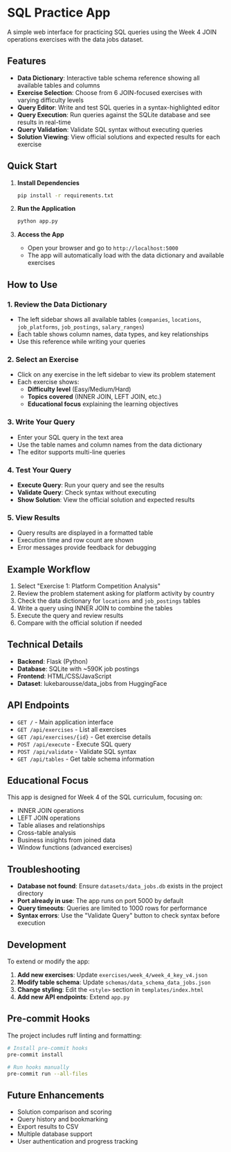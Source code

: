 # SQL Practice App

A simple web interface for practicing SQL queries using the Week 4 JOIN operations exercises with the data jobs dataset.

## Features

- **Data Dictionary**: Interactive table schema reference showing all available tables and columns
- **Exercise Selection**: Choose from 6 JOIN-focused exercises with varying difficulty levels
- **Query Editor**: Write and test SQL queries in a syntax-highlighted editor
- **Query Execution**: Run queries against the SQLite database and see results in real-time
- **Query Validation**: Validate SQL syntax without executing queries
- **Solution Viewing**: View official solutions and expected results for each exercise

## Quick Start

1. **Install Dependencies**
   ```bash
   pip install -r requirements.txt
   ```

2. **Run the Application**
   ```bash
   python app.py
   ```

3. **Access the App**
   - Open your browser and go to `http://localhost:5000`
   - The app will automatically load with the data dictionary and available exercises

## How to Use

### 1. Review the Data Dictionary
- The left sidebar shows all available tables (`companies`, `locations`, `job_platforms`, `job_postings`, `salary_ranges`)
- Each table shows column names, data types, and key relationships
- Use this reference while writing your queries

### 2. Select an Exercise
- Click on any exercise in the left sidebar to view its problem statement
- Each exercise shows:
  - **Difficulty level** (Easy/Medium/Hard)
  - **Topics covered** (INNER JOIN, LEFT JOIN, etc.)
  - **Educational focus** explaining the learning objectives

### 3. Write Your Query
- Enter your SQL query in the text area
- Use the table names and column names from the data dictionary
- The editor supports multi-line queries

### 4. Test Your Query
- **Execute Query**: Run your query and see the results
- **Validate Query**: Check syntax without executing
- **Show Solution**: View the official solution and expected results

### 5. View Results
- Query results are displayed in a formatted table
- Execution time and row count are shown
- Error messages provide feedback for debugging

## Example Workflow

1. Select "Exercise 1: Platform Competition Analysis"
2. Review the problem statement asking for platform activity by country
3. Check the data dictionary for `locations` and `job_postings` tables
4. Write a query using INNER JOIN to combine the tables
5. Execute the query and review results
6. Compare with the official solution if needed

## Technical Details

- **Backend**: Flask (Python)
- **Database**: SQLite with ~590K job postings
- **Frontend**: HTML/CSS/JavaScript
- **Dataset**: lukebarousse/data_jobs from HuggingFace

## API Endpoints

- `GET /` - Main application interface
- `GET /api/exercises` - List all exercises
- `GET /api/exercises/{id}` - Get exercise details
- `POST /api/execute` - Execute SQL query
- `POST /api/validate` - Validate SQL syntax
- `GET /api/tables` - Get table schema information

## Educational Focus

This app is designed for Week 4 of the SQL curriculum, focusing on:
- INNER JOIN operations
- LEFT JOIN operations  
- Table aliases and relationships
- Cross-table analysis
- Business insights from joined data
- Window functions (advanced exercises)

## Troubleshooting

- **Database not found**: Ensure `datasets/data_jobs.db` exists in the project directory
- **Port already in use**: The app runs on port 5000 by default
- **Query timeouts**: Queries are limited to 1000 rows for performance
- **Syntax errors**: Use the "Validate Query" button to check syntax before execution

## Development

To extend or modify the app:

1. **Add new exercises**: Update `exercises/week_4/week_4_key_v4.json`
2. **Modify table schema**: Update `schemas/data_schema_data_jobs.json`
3. **Change styling**: Edit the `<style>` section in `templates/index.html`
4. **Add new API endpoints**: Extend `app.py`

## Pre-commit Hooks

The project includes ruff linting and formatting:

```bash
# Install pre-commit hooks
pre-commit install

# Run hooks manually
pre-commit run --all-files
```

## Future Enhancements

- Solution comparison and scoring
- Query history and bookmarking
- Export results to CSV
- Multiple database support
- User authentication and progress tracking 